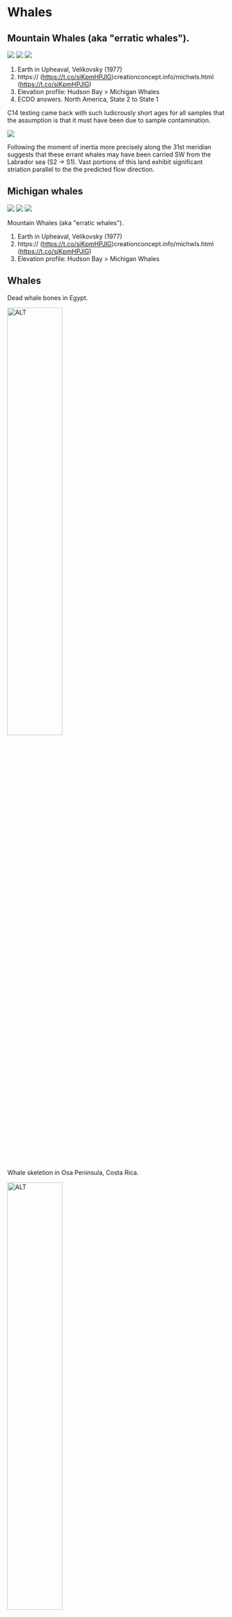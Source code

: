 # Whales

## Mountain Whales (aka "erratic whales").

![](img/whales1.jpg)
![](img/whales2.jpg)
![](img/whales3.jpg)

1. Earth in Upheaval, Velikovsky (1977)
2. https:// (https://t.co/siKpmHPJlG)creationconcept.info/michwls.html (https://t.co/siKpmHPJlG)
3. Elevation profile: Hudson Bay > Michigan Whales
4. ECDO answers. North America, State 2 to State 1

C14 testing came back with such ludicrously short ages for all samples that the assumption is that it must have been due to sample contamination.

![](img/whales4.jpg)

Following the moment of inertia more precisely along the 31st meridian suggests that these errant whales may have been carried SW from the Labrador sea (S2 -> S1). Vast portions of this land exhibit significant striation parallel to the the predicted flow direction.

## Michigan whales

![](img/michigan-whales.jpg)
![](img/michigan-whales2.jpg)
![](img/michigan-whales3.jpg)

Mountain Whales (aka "erratic whales").
1. Earth in Upheaval, Velikovsky (1977)
2. https:// (https://t.co/siKpmHPJlG)creationconcept.info/michwls.html (https://t.co/siKpmHPJlG)
3. Elevation profile: Hudson Bay > Michigan Whales

## Whales

Dead whale bones in Egypt.

<img src="img/whale1.jpg" alt="ALT" style="width:50%;"/>

Whale skeletion in Osa Peninsula, Costa Rica.

<img src="img/whale2.jpg" alt="ALT" style="width:50%;"/>